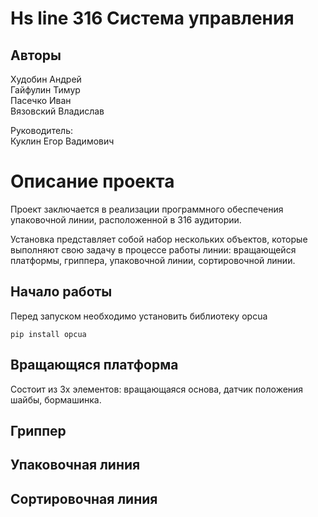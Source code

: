 # Hs line 316  Система управления  

## Авторы  

Худобин Андрей               
Гайфулин Тимур                   
Пасечко Иван  
Вязовский Владислав
    
Руководитель:  
Куклин Егор Вадимович
  
# Описание проекта

Проект заключается в реализации программного обеспечения упаковочной линии, расположенной в 316 аудитории.  

Установка представляет собой набор нескольких объектов, которые выполняют свою задачу в процессе работы линии: вращающейся платформы, гриппера, упаковочной линии, сортировочной линии.  
## Начало работы

Перед запуском необходимо установить библиотеку opcua   

    pip install opcua
    

## Вращающяся платформа

Состоит из 3х элементов: вращающаяся основа, датчик положения шайбы, бормашинка.  

## Гриппер

## Упаковочная линия

## Сортировочная линия
